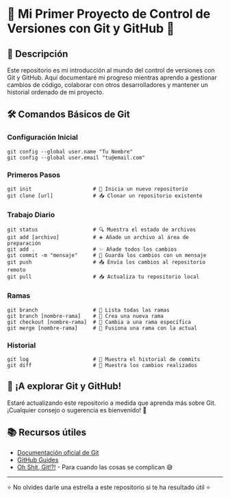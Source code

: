 # 🚀 Mi Primer Proyecto de Control de Versiones con Git y GitHub 🌟

## 📝 Descripción
Este repositorio es mi introducción al mundo del control de versiones con Git y GitHub. Aquí documentaré mi progreso mientras aprendo a gestionar cambios de código, colaborar con otros desarrolladores y mantener un historial ordenado de mi proyecto.

## 🛠️ Comandos Básicos de Git

### Configuración Inicial
```
git config --global user.name "Tu Nombre"
git config --global user.email "tu@email.com"
```

### Primeros Pasos
```
git init                    # 🏁 Inicia un nuevo repositorio
git clone [url]             # 📥 Clonar un repositorio existente
```

### Trabajo Diario
```
git status                  # 🔍 Muestra el estado de archivos
git add [archivo]           # ➕ Añade un archivo al área de preparación
git add .                   # ✨ Añade todos los cambios
git commit -m "mensaje"     # 💾 Guarda los cambios con un mensaje
git push                    # 📤 Envía los cambios al repositorio remoto
git pull                    # 📥 Actualiza tu repositorio local
```

### Ramas
```
git branch                  # 🌿 Lista todas las ramas
git branch [nombre-rama]    # 🌱 Crea una nueva rama
git checkout [nombre-rama]  # 🔄 Cambia a una rama específica
git merge [nombre-rama]     # 🔗 Fusiona una rama con la actual
```

### Historial
```
git log                     # 📜 Muestra el historial de commits
git diff                    # 👀 Muestra los cambios realizados
```

## 🌈 ¡A explorar Git y GitHub!
Estaré actualizando este repositorio a medida que aprenda más sobre Git. ¡Cualquier consejo o sugerencia es bienvenido! 🙌

## 📚 Recursos útiles
- [Documentación oficial de Git](https://git-scm.com/doc)
- [GitHub Guides](https://guides.github.com/)
- [Oh Shit, Git!?!](https://ohshitgit.com/) - Para cuando las cosas se complican 😅

---
⭐ No olvides darle una estrella a este repositorio si te ha resultado útil ⭐
